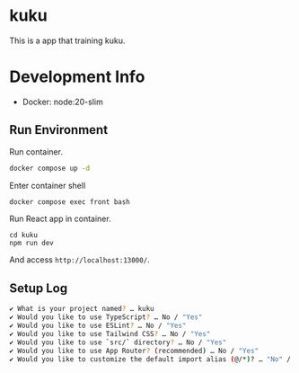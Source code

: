 # kuku
This is a app that training kuku.

# Development Info
* Docker: node:20-slim

## Run Environment
Run container.
```bash
docker compose up -d
```

Enter container shell
```bash
docker compose exec front bash
```

Run React app in container.
```
cd kuku
npm run dev
```

And access `http://localhost:13000/`.

## Setup Log
```bash
✔ What is your project named? … kuku
✔ Would you like to use TypeScript? … No / "Yes"
✔ Would you like to use ESLint? … No / "Yes"
✔ Would you like to use Tailwind CSS? … No / "Yes"
✔ Would you like to use `src/` directory? … No / "Yes"
✔ Would you like to use App Router? (recommended) … No / "Yes"
✔ Would you like to customize the default import alias (@/*)? … "No" / Yes
```
